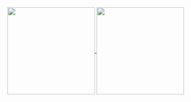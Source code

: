 <a href="https://github.com/anuraghazra/github-readme-stats">
  <img height=200 align="center" src="https://github-readme-stats.vercel.app/api?username=xlthlx&count_private=true&show_icons=true&theme=midnight-purple&custom_title=xlthlx%27s%20Github%20Stats&include_all_commits=1&hide=issues&hide_rank=true" />
</a>
<a href="https://github.com/anuraghazra/convoychat">
  <img height=200 align="center" src="https://github-readme-stats.vercel.app/api/top-langs?username=xlthlx&layout=compact&langs_count=8&card_width=300&theme=midnight-purple&custom_title=Languages" />
</a>

